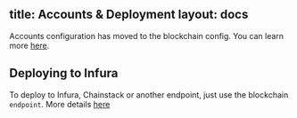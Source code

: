 title: Accounts & Deployment
layout: docs
---

Accounts configuration has moved to the blockchain config. You can learn more [here](/docs/blockchain_accounts_configuration.html).

## Deploying to Infura

To deploy to Infura, Chainstack or another endpoint, just use the blockchain `endpoint`. More details [here](/docs/blockchain_configuration.html)
